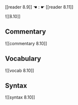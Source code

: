 [[reader 8.9]] ☚ : ☛ [[reader 8.11]]

![[8.10]]

## Commentary

![[commentary 8.10]]

## Vocabulary

![[vocab 8.10]]

## Syntax

![[syntax 8.10]]

